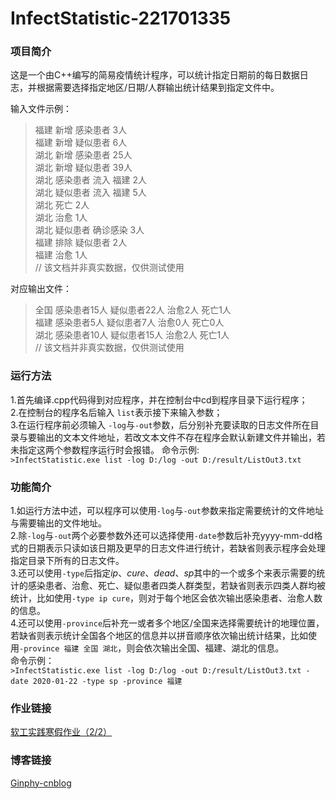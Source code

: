 # InfectStatistic-221701335

### 项目简介
这是一个由C++编写的简易疫情统计程序，可以统计指定日期前的每日数据日志，并根据需要选择指定地区/日期/人群输出统计结果到指定文件中。

输入文件示例：
>福建 新增 感染患者 3人<br/>
福建 新增 疑似患者 6人<br/>
湖北 新增 感染患者 25人<br/>
湖北 新增 疑似患者 39人<br/>
湖北 感染患者 流入 福建 2人<br/>
湖北 疑似患者 流入 福建 5人<br/>
湖北 死亡 2人<br/>
湖北 治愈 1人<br/>
湖北 疑似患者 确诊感染 3人<br/>
福建 排除 疑似患者 2人<br/>
福建 治愈 1人<br/>
// 该文档并非真实数据，仅供测试使用

对应输出文件：
>全国 感染患者15人 疑似患者22人 治愈2人 死亡1人<br/>
福建 感染患者5人 疑似患者7人 治愈0人 死亡0人<br/>
湖北 感染患者10人 疑似患者15人 治愈2人 死亡1人<br/>
// 该文档并非真实数据，仅供测试使用


### 运行方法
1.首先编译.cpp代码得到对应程序，并在控制台中cd到程序目录下运行程序；<br/>
2.在控制台的程序名后输入 `list`表示接下来输入参数；<br/>
3.在运行程序前必须输入 `-log`与`-out`参数，后分别补充要读取的日志文件所在目录与要输出的文本文件地址，若改文本文件不存在程序会默认新建文件并输出，若未指定这两个参数程序运行时会报错。
命令示例:<br/>
`>InfectStatistic.exe list -log D:/log -out D:/result/ListOut3.txt`


### 功能简介
1.如运行方法中述，可以程序可以使用`-log`与`-out`参数来指定需要统计的文件地址与需要输出的文件地址。<br/>
2.除`-log`与`-out`两个必要参数外还可以选择使用`-date`参数后补充yyyy-mm-dd格式的日期表示只读如该日期及更早的日志文件进行统计，若缺省则表示程序会处理指定目录下所有的日志文件。<br/>
3.还可以使用`-type`后指定*ip*、*cure*、*dead*、*sp*其中的一个或多个来表示需要的统计的感染患者、治愈、死亡、疑似患者四类人群类型，若缺省则表示四类人群均被统计，比如使用`-type ip cure`，则对于每个地区会依次输出感染患者、治愈人数的信息。<br/>
4.还可以使用`-province`后补充一或者多个地区/全国来选择需要统计的地理位置，若缺省则表示统计全国各个地区的信息并以拼音顺序依次输出统计结果，比如使用`-province 福建 全国 湖北`，则会依次输出全国、福建、湖北的信息。<br/>
命令示例：<br/>
`>InfectStatistic.exe list -log D:/log -out D:/result/ListOut3.txt -date 2020-01-22 -type sp -province 福建`


### 作业链接
[软工实践寒假作业（2/2）](https://edu.cnblogs.com/campus/fzu/2020SPRINGS/homework/10287#4")


### 博客链接
[Ginphy-cnblog](https://www.cnblogs.com/ginphy/p/12318693.html")